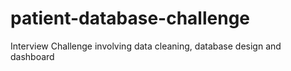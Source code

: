 # patient-database-challenge
Interview Challenge involving data cleaning, database design and dashboard
